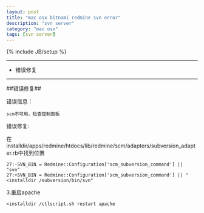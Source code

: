 ```yaml
---
layout: post
title: "mac osx bitnami redmine svn error"
description: "svn server"
category: "mac osx"
tags: [svn server]
---
```

{% include JB/setup %}

---

*	错误修复

---

##错误修复##

错误信息：

    scm不可用，检查控制面板

错误修复:

在installdir/apps/redmine/htdocs/lib/redmine/scm/adapters/subversion_adapter.rb中找到位置

    27:-SVN_BIN = Redmine::Configuration['scm_subversion_command'] || "svn"  
    27:+SVN_BIN = Redmine::Configuration['scm_subversion_command'] || "<installdir /subversion/bin/svn"

3.重启apache

    <installdir /ctlscript.sh restart apache